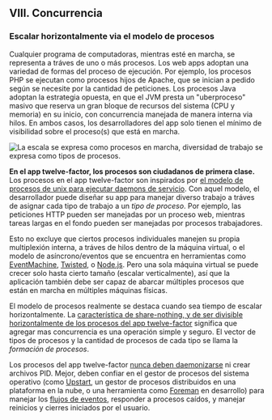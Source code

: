 ## VIII. Concurrencia
### Escalar horizontalmente via el modelo de procesos

Cualquier programa de computadoras, mientras esté en marcha, se representa a tráves de uno o más procesos. Los web apps adoptan una variedad de formas del proceso de ejecución. Por ejemplo, los procesos PHP se ejecutan como procesos hijos de Apache, que se inician a pedido según se necesite por la cantidad de peticiones. Los procesos Java adoptan la estrategia opuesta, en que el JVM presta un "uberproceso" masivo que reserva un gran bloque de recursos del sistema (CPU y memoria) en su inicio, con concurrencia manejada de manera interna via hilos. En ambos casos, los desarrolladores del app solo tienen el mínimo de visibilidad sobre el proceso(s) que está en marcha.

![La escala se expresa como procesos en marcha, diversidad de trabajo se expresa como tipos de procesos.](/images/process-types.png)

**En el app twelve-factor, los procesos son ciudadanos de primera clase.** Los procesos en el app twelve-factor son inspirados por [el modelo de procesos de unix para ejecutar daemons de servicio](http://adam.heroku.com/past/2011/5/9/applying_the_unix_process_model_to_web_apps/). Con aquel modelo, el desarrollador puede diseñar su app para manejar diverso trabajo a tráves de asignar cada tipo de trabajo a un *tipo de proceso*. Por ejemplo, las peticiones HTTP pueden ser manejadas por un proceso web, mientras tareas largas en el fondo pueden ser manejadas por procesos trabajadores.

Esto no excluye que ciertos procesos individuales manejen su propia multiplexión interna, a tráves de hilos dentro de la máquina virtual, o el modelo de asíncrono/eventos que se encuentra en herramientas como [EventMachine](http://rubyeventmachine.com/), [Twisted](http://twistedmatrix.com/trac/), o [Node.js](http://nodejs.org/). Pero una sola máquina virtual se puede crecer solo hasta cierto tamaño (escalar verticalmente), así que la aplicación también debe ser capaz de abarcar múltiples procesos que están en marcha en múltiples máquinas físicas.

El modelo de procesos realmente se destaca cuando sea tiempo de escalar horizontalmente. La [característica de share-nothing, y de ser divisible horizontalmente de los procesos del app twelve-factor](./processes) significa que agregar mas concurrencia es una operación simple y seguro. El vector de tipos de procesos y la cantidad de procesos de cada tipo se llama la *formación de procesos*.

Los procesos del app twelve-factor [nunca deben daemonizarse](http://dustin.github.com/2010/02/28/running-processes.html) ni crear archivos PID. Mejor, deben confiar en el gestor de procesos del sistema operativo (como [Upstart](http://upstart.ubuntu.com/), un gestor de procesos distribuidos en una plataforma en la nube, o una herramienta como [Foreman](http://blog.daviddollar.org/2011/05/06/introducing-foreman.html) en desarrollo) para manejar los [flujos de eventos](./logs), responder a procesos caídos, y manejar reinicios y cierres iniciados por el usuario.

